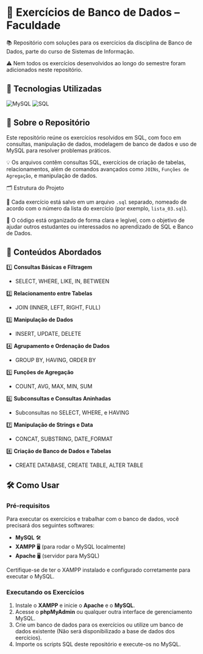 # 💾 Exercícios de Banco de Dados – Faculdade

📚 Repositório com soluções para os exercícios da disciplina de Banco de Dados, parte do curso de Sistemas de Informação.

⚠️ Nem todos os exercícios desenvolvidos ao longo do semestre foram adicionados neste repositório.

## 🚀 Tecnologias Utilizadas

![MySQL](https://img.shields.io/badge/MySQL-00758F?style=for-the-badge&logo=mysql&logoColor=white)
![SQL](https://img.shields.io/badge/SQL-336791?style=for-the-badge&logo=sql&logoColor=white)

## 📘 Sobre o Repositório

Este repositório reúne os exercícios resolvidos em SQL, com foco em consultas, manipulação de dados, modelagem de banco de dados e uso de MySQL para resolver problemas práticos.

💡 Os arquivos contêm consultas SQL, exercícios de criação de tabelas, relacionamentos, além de comandos avançados como `JOINs`, `Funções de Agregação`, e manipulação de dados.

🗂️ Estrutura do Projeto

📄 Cada exercício está salvo em um arquivo `.sql` separado, nomeado de acordo com o número da lista do exercício (por exemplo, `lista_03.sql`).

📄 O código está organizado de forma clara e legível, com o objetivo de ajudar outros estudantes ou interessados no aprendizado de SQL e Banco de Dados.

## 🧠 Conteúdos Abordados

1️⃣ **Consultas Básicas e Filtragem**  
- SELECT, WHERE, LIKE, IN, BETWEEN

2️⃣ **Relacionamento entre Tabelas**  
- JOIN (INNER, LEFT, RIGHT, FULL)

3️⃣ **Manipulação de Dados**  
- INSERT, UPDATE, DELETE

4️⃣ **Agrupamento e Ordenação de Dados**  
- GROUP BY, HAVING, ORDER BY

5️⃣ **Funções de Agregação**  
- COUNT, AVG, MAX, MIN, SUM

6️⃣ **Subconsultas e Consultas Aninhadas**  
- Subconsultas no SELECT, WHERE, e HAVING

7️⃣ **Manipulação de Strings e Data**  
- CONCAT, SUBSTRING, DATE_FORMAT

8️⃣ **Criação de Banco de Dados e Tabelas**  
- CREATE DATABASE, CREATE TABLE, ALTER TABLE

## 🛠️ Como Usar

### Pré-requisitos

Para executar os exercícios e trabalhar com o banco de dados, você precisará dos seguintes softwares:

- **MySQL** 🛠️
- **XAMPP** 🖥️ (para rodar o MySQL localmente)
- **Apache** 🖥️ (servidor para MySQL)
  
Certifique-se de ter o XAMPP instalado e configurado corretamente para executar o MySQL.

### Executando os Exercícios

1. Instale o **XAMPP** e inicie o **Apache** e o **MySQL**.
2. Acesse o **phpMyAdmin** ou qualquer outra interface de gerenciamento MySQL.
3. Crie um banco de dados para os exercícios ou utilize um banco de dados existente (Não será disponibilizado a base de dados dos eercícios).
4. Importe os scripts SQL deste repositório e execute-os no MySQL.

